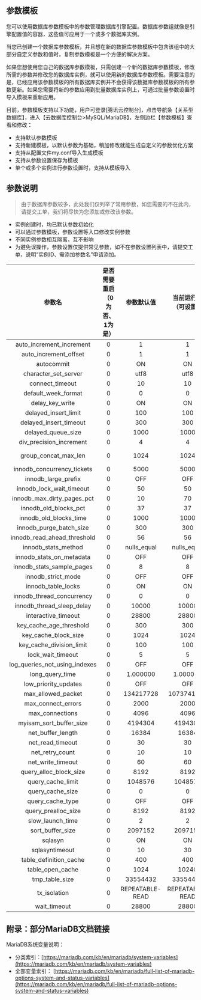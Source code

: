 ## 参数模板
您可以使用数据库参数模板中的参数管理数据库引擎配置。数据库参数组就像是引擎配置值的容器，这些值可应用于一个或多个数据库实例。
  
当您已创建一个数据库参数模板，并且想在新的数据库参数模板中包含该组中的大部分自定义参数和值时，复制参数模板是一个方便的解决方案。

如果您想使用您自己的数据库参数模板，只需创建一个新的数据库参数模板，修改所需的参数并修改您的数据库实例，就可以使用新的数据库参数模板。需要注意的是，已经应用该参数模板的所有数据库实例并不会获得该数据库参数模板的所有参数更新。如果您需要将新的参数应用到批量数据库实例上，可通过批量参数设置时导入模板来重新应用。

目前，参数模板支持以下功能，用户可登录[腾讯云控制台]，点击导航条【关系型数据库】，进入【云数据库控制台>MySQL/MariaDB】，左侧边栏【参数模板】查看和修改：

- 支持默认参数模板
- 支持新建模板，以默认参数为基础，稍加修改就能生成自定义的参数优化方案
- 支持从配置文件my.conf导入生成模板
- 支持从参数设置保存为模板
- 单个或多个实例进行参数设置时，支持从模板导入

## 参数说明
> 由于数据库参数较多，此处我们仅列举了常用参数，如您需要的不在此内，请提交工单，我们将尽快为您添加或修改该参数。

- 实例创建时，均已默认参数初始化
- 可以通过参数模板，参数设置等入口修改实例参数
- 不同实例参数相互隔离，互不影响
- 为避免误操作，参数设置仅提供常见参数，如不在参数设置列表中，请提交工单，说明“实例ID、需添加参数名”申请添加。


|参数名|是否需要重启（0为否、1为是）|参数默认值|当前运行值（可设置）|可修改参数值|
|:--:|:--:|:--:|:--:|:--:|
|auto_increment_increment|0|1|1|[1-65535]|
|auto_increment_offset|0|1|1|[1-65535]|
|autocommit|0|ON|ON|[ON|OFF]|
|character_set_server|0|utf8|utf8|[utf8|latin1|gbk|utf8mb4]|
|connect_timeout|0|10|10|[1-3600]|
|default_week_format|0|0|0|[0-7]|
|delay_key_write|0|ON|ON|[ON|OFF|ALL]|
|delayed_insert_limit|0|100|100|[1-4294967295]|
|delayed_insert_timeout|0|300|300|[1-3600]|
|delayed_queue_size|0|1000|1000|[1-4294967295]|
|div_precision_increment|0|4|4|[0-30]|
|group_concat_max_len|0|1024|1024|[4-18446744073709547520]|
|innodb_concurrency_tickets|0|5000|5000|[100-10000]|
|innodb_large_prefix|0|OFF|OFF|[OFF|ON]|
|innodb_lock_wait_timeout|0|50|50|[1-1073741824]|
|innodb_max_dirty_pages_pct|0|10|70|[10-90]|
|innodb_old_blocks_pct|0|37|37|[5-95]|
|innodb_old_blocks_time|0|1000|1000|[0-1000]|
|innodb_purge_batch_size|0|300|300|[1-1024]|
|innodb_read_ahead_threshold|0|56|56|[0-64]|
|innodb_stats_method|0|nulls_equal|nulls_equal|[nulls_equal|nulls_unequal|nulls_ignored]|
|innodb_stats_on_metadata|0|OFF|OFF|[ON|OFF]|
|innodb_stats_sample_pages|0|8|8|[1-4294967296]|
|innodb_strict_mode|0|OFF|OFF|[ON|OFF]|
|innodb_table_locks|0|ON|ON|[ON|OFF]|
|innodb_thread_concurrency|0|0|0|[0-128]|
|innodb_thread_sleep_delay|0|10000|10000|[1-3600000]|
|interactive_timeout|0|28800|28800|[10-86400]|
|key_cache_age_threshold|0|300|300|[100-4294967295]|
|key_cache_block_size|0|1024|1024|[512-16384]|
|key_cache_division_limit|0|100|100|[1-100]|
|lock_wait_timeout|0|5|5|[1-31536000]|
|log_queries_not_using_indexes|0|OFF|OFF|[ON|OFF]|
|long_query_time|0|1.000000|1.000000|[0.5-10]|
|low_priority_updates|0|OFF|OFF|[OFF|ON]|
|max_allowed_packet|0|134217728|1073741824|[16384-1073741824]|
|max_connect_errors|0|2000|2000|[1-4096]|
|max_connections|0|4096|4096|[1-32768]|
|myisam_sort_buffer_size|0|4194304|4194304|[262144-16777216]|
|net_buffer_length|0|16384|16384|[4096|8192|16384|32768|65536|1048576]|
|net_read_timeout|0|30|30|[1-3153600]|
|net_retry_count|0|10|10|[1-4294967295]|
|net_write_timeout|0|60|60|[1-3153600]|
|query_alloc_block_size|0|8192|8192|[1024-16384]|
|query_cache_limit|0|1048576|1048576|[1-1048576]|
|query_cache_size|0|0|0|[0-104857600]|
|query_cache_type|0|OFF|OFF|[OFF|ON|DEMAND]|
|query_prealloc_size|0|8192|8192|[8192-1048576]|
|slow_launch_time|0|2|2|[1-1024]|
|sort_buffer_size|0|2097152|2097152|[32768-1073741824]|
|sqlasyn|0|ON|ON|[ON|OFF]|
|sqlasyntimeout|0|10|30|[10-100]|
|table_definition_cache|0|400|400|[400-2048]|
|table_open_cache|0|1024|10240|[400-524288]|
|tmp_table_size|0|33554432|33554432|[262144-67108864]|
|tx_isolation|0|REPEATABLE-READ|REPEATABLE-READ|[REPEATABLE-READ|SERIALIZABLE|READ-COMMITTED|READ-UNCOMMITTED]|
|wait_timeout|0|28800|28800|[60-259200]|


## 附录：部分MariaDB文档链接

MariaDB系统变量说明：
- 分类索引：[https://mariadb.com/kb/en/mariadb/system-variables](https://mariadb.com/kb/en/mariadb/system-variables)
- 全部变量索引：
[https://mariadb.com/kb/en/mariadb/full-list-of-mariadb-options-system-and-status-variables](https://mariadb.com/kb/en/mariadb/full-list-of-mariadb-options-system-and-status-variables)

